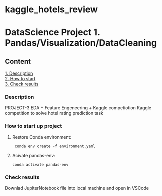 # kaggle_hotels_review
# DataScience Project 1. Pandas/Visualization/DataCleaning

## Content  
[1. Description](.README.md#Description)  
[2. How to start](.README.md#How-to-start)  
[3. Check results](.README.md#Check-results)  

### Description    
PROJECT-3 EDA + Feature Engeneering + Kaggle competiotion
Kaggle competition to solve hotel rating prediction task

### How to start up project    
 1. Restore Conda environment:
    ```
     conda env create -f environment.yaml
    ```

 2. Acivate pandas-env:
     ```
     conda activate pandas-env
     ```
 

### Check results
Downlad JupiterNotebook file into local machine and open in VSCode